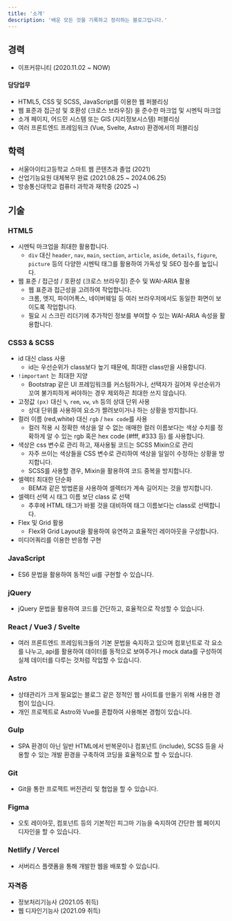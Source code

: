 ```yaml
---
title: '소개'
description: '배운 모든 것을 기록하고 정리하는 블로그입니다.'
---
```


## 경력

- 이프커뮤니티 (2020.11.02 ~ NOW)

#### 담당업무

- HTML5, CSS 및 SCSS, JavaScript를 이용한 웹 퍼블리싱
- 웹 표준과 접근성 및 호환성 (크로스 브라우징) 을 준수한 마크업 및 시멘틱 마크업
- 소개 페이지, 어드민 시스템 또는 GIS (지리정보시스템) 퍼블리싱
- 여러 프론트엔드 프레임워크 (Vue, Svelte, Astro) 환경에서의 퍼블리싱

## 학력

- 서울아이티고등학교 스마트 웹 콘텐츠과 졸업 (2021)
- 산업기능요원 대체복무 완료 (2021.08.25 ~ 2024.06.25)
- 방송통신대학교 컴퓨터 과학과 재학중 (2025 ~)

## 기술

### HTML5

- 시멘틱 마크업을 최대한 활용합니다.
  - `div` 대신 `header`, `nav`, `main`, `section`, `article`, `aside`, `details`, `figure`, `picture` 등의 다양한 시멘틱 태그를 활용하여 가독성 및 SEO 점수를 높입니다.
- 웹 표준 / 접근성 / 호환성 (크로스 브라우징) 준수 및 WAI-ARIA 활용
  - 웹 표준과 접근성을 고려하여 작업합니다.
  - 크롬, 엣지, 파이어폭스, 네이버웨일 등 여러 브라우저에서도 동일한 화면이 보이도록 작업합니다.
  - 필요 시 스크린 리더기에 추가적인 정보를 부여할 수 있는 WAI-ARIA 속성을 활용합니다.

### CSS3 & SCSS

- id 대신 class 사용
  - id는 우선순위가 class보다 높기 때문에, 최대한 class만을 사용합니다.
- `!important` 는 최대한 지양
  - Bootstrap 같은 UI 프레임워크를 커스텀하거나, 선택자가 길어져 우선순위가 꼬여 불가피하게 써야하는 경우 제외하곤 최대한 쓰지 않습니다.
- 고정값 `(px)` 대신 `%`, `rem`, `vw`, `vh` 등의 상대 단위 사용
  - 상대 단위를 사용하여 요소가 짤려보이거나 하는 상황을 방지합니다.
- 컬러 이름 (red,white) 대신 `rgb` / `hex code`를 사용
  - 컬러 적용 시 정확한 색상을 알 수 없는 애매한 컬러 이름보다는 색상 수치를 정확하게 알 수 있는 rgb 혹은 hex code (#fff, #333 등) 를 사용합니다.
- 색상은 css 변수로 관리 하고, 재사용될 코드는 SCSS Mixin으로 관리
  - 자주 쓰이는 색상들을 CSS 변수로 관리하여 색상을 일일이 수정하는 상황을 방지합니다.
  - SCSS를 사용할 경우, Mixin을 활용하여 코드 중복을 방지합니다.
- 셀렉터 최대한 단순화
  - BEM과 같은 방법론을 사용하여 셀렉터가 계속 길어지는 것을 방지합니다.
- 셀렉터 선택 시 태그 이름 보단 class 로 선택
  - 추후에 HTML 태그가 바뀔 것을 대비하여 태그 이름보다는 class로 선택합니다.
- Flex 및 Grid 활용
  - Flex와 Grid Layout을 활용하여 유연하고 효율적인 레이아웃을 구성합니다.
- 미디어쿼리를 이용한 반응형 구현

### JavaScript

- ES6 문법을 활용하여 동적인 ui를 구현할 수 있습니다.

### jQuery

- jQuery 문법을 활용하여 코드를 간단하고, 효율적으로 작성할 수 있습니다.

### React / Vue3 / Svelte

- 여러 프론트엔드 프레임워크들의 기본 문법을 숙지하고 있으며 컴포넌트로 각 요소를 나누고, api를 활용하여 데이터를 동적으로 보여주거나 mock data를 구성하여 실제 데이터를 다루는 것처럼 작업할 수 있습니다.

<!-- ### Next

- 기존 리액트 프로젝트에서 SEO 이슈가 있어서 Next13 으로 마이그레이션 -->

### Astro

- 상태관리가 크게 필요없는 블로그 같은 정적인 웹 사이트를 만들기 위해 사용한 경험이 있습니다.
- 개인 프로젝트로 Astro와 Vue를 혼합하여 사용해본 경험이 있습니다.

### Gulp

- SPA 환경이 아닌 일반 HTML에서 반복문이나 컴포넌트 (include), SCSS 등을 사용할 수 있는 개발 환경을 구축하여 코딩을 효율적으로 할 수 있습니다.

### Git

- Git을 통한 프로젝트 버전관리 및 협업을 할 수 있습니다.

### Figma

- 오토 레이아웃, 컴포넌트 등의 기본적인 피그마 기능을 숙지하여 간단한 웹 페이지 디자인을 할 수 있습니다.

### Netlify / Vercel

- 서버리스 플랫폼을 통해 개발한 웹을 배포할 수 있습니다.

### 자격증

- 정보처리기능사 (2021.05 취득)
- 웹 디자인기능사 (2021.09 취득)

